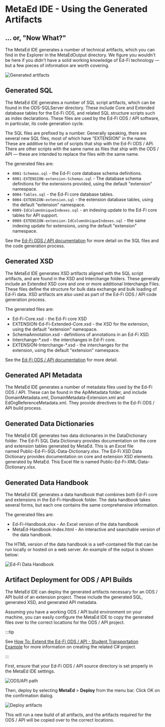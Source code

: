 # MetaEd IDE - Using the Generated Artifacts

## ... or, "Now What?"

The MetaEd IDE generates a number of technical artifacts, which you can find in
the Explorer in the MetaEdOutput directory. We figure you wouldn't be here if
you didn't have a solid working knowledge of Ed-Fi technology — but a few pieces
of information are worth covering.

![Generated artifacts](https://edfidocs.blob.core.windows.net/$web/img/reference/metaed/img/metaed-output-folder.png)

## Generated SQL

The MetaEd IDE generates a number of SQL script artifacts, which can be found in
the ODS-SQLServer directory. These include Core and Extended database tables for
the Ed-Fi ODS, and related SQL structure scripts such as index declarations.
These files are used by the Ed-Fi ODS / API software, in particular, its code
generation cycle.

The SQL files are prefixed by a number. Generally speaking, there are several
new SQL files, most of which have "EXTENSION" in the name. These are additive to
the set of scripts that ship with the Ed-Fi ODS / API. There are other scripts
with the same name as files that ship with the ODS / API — these are intended to
replace the files with the same name.

The generated files are:

* `0001-Schemas.sql` - the Ed-Fi core database schema definitions.
* `0001-EXTENSION-extension-Schemas.sql` - The database schema definitions for
    the extensions provided, using the default "extension" namespace.
* `0004-Tables.sql` - the Ed-Fi core database tables.
* `0004-EXTENSION-extension.sql` - the extension database tables, using the
    default "extension" namespace.
* `0009-IdColumnUniqueIndexes.sql` - an indexing update to the Ed-Fi core tables
    for API support.
* `0009-EXTENSION-extension-IdColumnUniqueIndexes.sql` - the same indexing
    update for extensions, using the default "extension" namespace.

See the [Ed-Fi ODS / API
documentation](/reference/ods-api/7.3/platform-dev-guide/extensibility-customization/extending-the-ods-api-data-model) for more detail
on the SQL files and the code generation process.

## Generated XSD

The MetaEd IDE generates XSD artifacts aligned with the SQL script artifacts,
and are found in the XSD and Interchange folders. These generally include an
Extended XSD core and one or more additional Interchange Files. These files
define the structure for bulk data exchange and bulk loading of Ed-Fi data. XSD
artifacts are also used as part of the Ed-Fi ODS / API code generation process.

The generated files are:

* Ed-Fi-Core.xsd - the Ed-Fi core XSD
* EXTENSION-Ed-Fi-Extended-Core.xsd - the XSD for the extension, using the
    default "extension" namespace.
* SchemaAnnotation.xsd - definitions of annotations in an Ed-Fi XSD.
* Interchange-\*.xsd - the interchanges in Ed-Fi core.
* EXTENSION-Interchange-\*.xsd - the interchanges for the extension, using the
    default "extension" namespace.

See the [Ed-Fi ODS / API
documentation](https://edfi.atlassian.net/wiki/spaces/ODSAPI32) for more detail.

## Generated API Metadata

The MetaEd IDE generates a number of metadata files used by the Ed-Fi ODS / API.
These can be found in the ApiMetadata folder, and include DomainMetadata.xml,
DomainMetadata-Extension.xml and EdOrgReferenceMetadata.xml. They provide
directives to the Ed-Fi ODS / API build process.

## Generated Data Dictionaries

The MetaEd IDE generates two data dictionaries in the DataDictionary folder. The
Ed-Fi SQL Data Dictionary provides documentation on the core and extension
tables generated by MetaEd. This is an Excel file
named Public-Ed-Fi-SQL-Data-Dictionary.xlsx. The Ed-Fi XSD Data Dictionary
provides documentation on core and extension XSD elements generated by MetaEd.
This Excel file is named Public-Ed-Fi-XML-Data-Dictionary.xlsx.

## Generated Data Handbook

The MetaEd IDE generates a data handbook that combines both Ed-Fi core and
extensions in the Ed-Fi-Handbook folder. The data handbook takes several forms,
but each one contains the same comprehensive information.

The generated files are:

* Ed-Fi-Handbook.xlsx - An Excel version of the data handbook
* MetaEd-Handbook-Index.html - An interactive and searchable version of the
    data handbook.

The HTML version of the data handbook is a self-contained file that can be run
locally or hosted on a web server. An example of the output is shown below:

![Ed-Fi Data Handbook](https://edfidocs.blob.core.windows.net/$web/img/reference/metaed/img/Ed-Fi-Data-Handbook.png)

## Artifact Deployment for ODS / API Builds

The MetaEd IDE can deploy the generated artifacts necessary for an ODS / API
build of an extension project. These include the generated SQL, generated XSD,
and generated API metadata.

Assuming you have a working ODS / API build environment on your machine, you can
easily configure the MetaEd IDE to copy the generated files over to the correct
locations for the ODS / API project.

:::tip

See [How To: Extend the Ed-Fi ODS / API - Student Transportation
Example](/reference/ods-api/7.3/how-to-guides/how-to-extend-the-ed-fi-ods-api-student-transcript-example) for
more information on creating the related C# project.

:::

First, ensure that your Ed-Fi ODS / API source directory is set properly in the
MetaEd IDE settings.

![ODS/API path](https://edfidocs.blob.core.windows.net/$web/img/reference/metaed/img/deployment-directory.png)

Then, deploy by selecting **MetaEd** > **Deploy** from the menu bar. Click OK on
the confirmation dialog.

![Deploy artifacts](https://edfidocs.blob.core.windows.net/$web/img/reference/metaed/img/class-discussion-deploy.png)

This will run a new build of all artifacts, and the artifacts required for the
ODS / API will be copied over to the correct locations.

